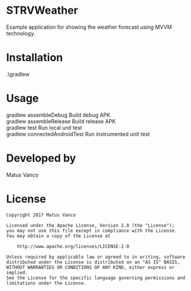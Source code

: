 STRVWeather
=======

Example application for showing the weather forecast using MVVM technology.

Installation
============

.\gradlew

Usage
=====
gradlew assembleDebug           Build debug APK  
gradlew assembleRelease         Build release APK  
gradlew test                    Run local unit test  
gradlew connectedAndroidTest    Run instrumented unit test

Developed by
============

Matus Vanco


License
=======

    Copyright 2017 Matus Vanco

    Licensed under the Apache License, Version 2.0 (the "License");
    you may not use this file except in compliance with the License.
    You may obtain a copy of the License at

        http://www.apache.org/licenses/LICENSE-2.0

    Unless required by applicable law or agreed to in writing, software
    distributed under the License is distributed on an "AS IS" BASIS,
    WITHOUT WARRANTIES OR CONDITIONS OF ANY KIND, either express or implied.
    See the License for the specific language governing permissions and
    limitations under the License.
